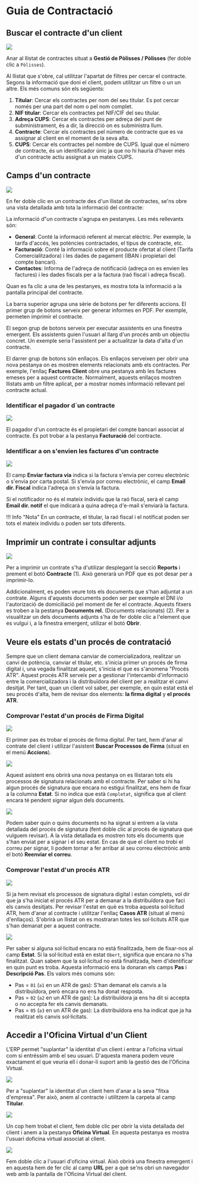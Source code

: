# Guia de Contractació

## Buscar el contracte d'un client

![](_static/manual_erp/4a_menu.png)

Anar al llistat de contractes situat a **Gestió de Pòlisses / Pòlisses** (fer doble clic a `Pòlisses`).

Al llistat que s'obre, cal utilitzar l'apartat de filtres per cercar el contracte.
Segons la informació que doni el client, podem utilitzar un filtre o un un altre. Els més comuns són els següents:

1. **Titular**: Cercar els contractes per nom del seu titular. Es pot cercar només per una part del nom o pel nom complet.
2. **NIF titular**: Cercar els contractes pel NIF/CIF del seu titular.
3. **Adreça CUPS**: Cercar els contractes per adreça del punt de subministrament, és a dir, la direcció on es subministra llum.
4. **Contracte**: Cercar els contractes pel número de contracte que es va assignar al client en el moment de la seva alta.
5. **CUPS**: Cercar els contractes pel nombre de CUPS. Igual que el número de contracte, és un identificador únic ja que no
hi hauria d'haver més d'un contracte actiu assignat a un mateix CUPS.

## Camps d'un contracte

![](_static/manual_erp/5a_menu.png)

En fer doble clic en un contracte des d'un llistat de contractes, se'ns obre una vista detallada amb tota la informació
del contracte:

La informació d‟un contracte s'agrupa en pestanyes. Les més rellevants són:

* **General**: Conté la informació referent al mercat elèctric. Per exemple, la tarifa d'accés, les potències contractades,
el tipus de contracte, etc.
* **Facturació**: Conté la informació sobre el producte ofertat al client (Tarifa Comercialitzadora) i les dades de pagament
(IBAN i propietari del compte bancari).
* **Contactes**: Informa de l'adreça de notificació (adreça on es envien les factures) i les dades fiscals per a la factura
(raó fiscal i adreça fiscal).
 
Quan es fa clic a una de les pestanyes, es mostra tota la informació a la pantalla principal del contracte.

La barra superior agrupa una sèrie de botons per fer diferents accions. El primer grup de botons serveix per generar
informes en PDF. Per exemple, permeten imprimir el contracte.

El segon grup de botons serveix per executar assistents en una finestra emergent. Els assistents guien l'usuari al
llarg d'un procés amb un objectiu concret. Un exemple seria l'assistent per a actualitzar la data d'alta d'un contracte.

El darrer grup de botons són enllaços. Els enllaços serveixen per obrir una nova pestanya on es mostren elements
relacionats amb els contractes. Per exemple, l'enllaç **Factures Client** obre una pestanya amb les factures emeses per
a aquest contracte. Normalment, aquests enllaços mostren llistats amb un filtre aplicat, per a mostrar només informació
rellevant pel contracte actual.

### Identificar el pagador d´un contracte

![](_static/manual_erp/6a_menu.png)

El pagador d'un contracte és el propietari del compte bancari associat al contracte. Es pot trobar a la pestanya
**Facturació** del contracte.

### Identificar a on s'envien les factures d'un contracte

![](_static/manual_erp/17a_menu.png)

El camp **Enviar factura via** indica si la factura s'envia per correu electrònic o s'envia por carta postal.
Si s'envia por correu electrònic, el camp **Email dir. Fiscal** indica l'adreça on s'envía la factura.

Si el notificador no és el mateix individu que la raó fiscal, serà el camp **Email dir. notif** el que indicarà
a quina adreça d'e-mail s'enviarà la factura.

!!! Info "Nota"
    En un contracte, el titular, la raó fiscal i el notificat poden ser tots el mateix individu o poden ser tots diferents.

## Imprimir un contrate i consultar adjunts

![](_static/manual_erp/18_menu.png)

Per a imprimir un contrate s'ha d'utilizar desplegant la secció **Reports** i prement el botó **Contracte** (1).
Això generarà un PDF que es pot desar per a imprimir-lo.

Addicionalment, es poden veure tots els documents que s'han adjuntat a un contrate.
Alguns d'aquests documents poden ser per exemple el DNI i/o l'autorizació de domiciliació pel moment de fer el contracte.
Aquests fitxers es troben a la pestanya **Documents rel.** (Documents relacionats) (2). Per a visualitzar un dels documents
adjunts s'ha de fer doble clic a l'element que es vulgui i, a la finestra emergent, utilizar el botó **Obrir**.

## Veure els estats d'un procés de contratació

Sempre que un client demana canviar de comercializadora, realitzar un canvi de potència, canviar el titular, etc. s'inicia
primer un procés de firma digital i, una vegada finalitzat aquest, s'inicia el que es s'anomena "Procés ATR".
Aquest procés ATR serveix per a gestionar l'intercambi d'informació entre la comercializadora i la distribuïdora del
client per a realitzar el canvi desitjat. Per tant, quan un client vol saber, per exemple, en quin estat està el seu
procés d'alta, hem de revisar dos elements: **la firma digital** y **el procés ATR**.

### Comprovar l'estat d'un procés de Firma Digital

![](_static/manual_erp/19a_menu.png)

El primer pas és trobar el procés de firma digital. Per tant, hem d'anar al contrate del client i utilizar l'asistent
**Buscar Processos de Firma** (situat en el menú **Accions**).

![](_static/manual_erp/20a_menu.png)

Aquest asistent ens obrirà una nova pestanya on es llistaran tots els processos de signatura relacionats amb el contracte.
Per saber si hi ha algun procés de signatura que encara no estigui finalitzat, ens hem de fixar a la columna **Estat**.
Si no indica que està `Completat`, significa que al client encara té pendent signar algun dels documents.

![](_static/manual_erp/21a_menu.png)

Podem saber quin o quins documents no ha signat si entrem a la vista detallada del procés de signatura (fent doble clic
al procés de signatura que vulguem revisar). A la vista detallada es mostren tots els documents que s'han enviat per a
signar i el seu estat. En cas de que el client no trobi el correu per signar, li podem tornar a fer arribar al seu correu
electrònic amb el botó **Reenviar el correu**.

### Comprovar l'estat d'un procés ATR

![](_static/manual_erp/22a_menu.png)

Si ja hem revisat els processos de signatura digital i estan complets, vol dir que ja s'ha iniciat el procés ATR
per a demanar a la distribuïdora que faci els canvis desitjats. Per revisar l'estat en què es troba aquesta sol·licitud
ATR, hem d'anar al contracte i utilitzar l'enllaç **Casos ATR** (situat al menú d'enllaços).
S'obrirà un llistat on es mostraran totes les sol·licituts ATR que s'han demanat per a aquest contracte.

![](_static/manual_erp/23a_menu.png)

Per saber si alguna sol·licitud encara no està finalitzada, hem de fixar-nos al camp **Estat**. Si la sol·licitud està
en estat `Obert`, significa que encara no s'ha finalitzat.
Quan sabem que la sol·licitud no està finalitzada, hem d'identificar en quin punt es troba. Aquesta informació ens la
donaran els camps **Pas** i **Descripció Pas**. Els valors més comuns són:
- Pas = `01` (`a1` en un ATR de gas): S'han demanat els canvis a la distribuïdora, però encara no ens ha donat resposta.
- Pas = `02` (`a2` en un ATR de gas): La distribuïdora ja ens ha dit si accepta o no accepta fer els canvis demanats.
- Pas = `05` (`a3` en un ATR de gas): La distribuïdora ens ha indicat que ja ha realitzat els canvis sol·licitats.

## Accedir a l'Oficina Virtual d'un Client

L'ERP permet "suplantar" la identitat d'un client i entrar a l'oficina virtual com si entréssim amb el seu usuari.
D'aquesta manera podem veure exactament el que veuria ell i donar-li suport amb la gestió des de l'Oficina Virtual.

![](_static/manual_erp/24a_menu.png)

Per a "suplantar" la identitat d'un client hem d'anar a la seva "fitxa d'empresa". Per això, anem al contracte i utilitzem
la carpeta al camp **Titular**.

![](_static/manual_erp/25a_menu.png)

Un cop hem trobat el client, fem doble clic per obrir la vista detallada del client i anem a la pestanya **Oficina Virtual**.
En aquesta pestanya es mostra l'usuari doficina virtual associat al client.

![](_static/manual_erp/26a_menu.png)

Fem doble clic a l'usuari d'oficina virtual. Això obrirà una finestra emergent i en aquesta hem de fer clic al camp
**URL** per a què se'ns obri un navegador web amb la pantalla de l'Oficina Virtual del client.
